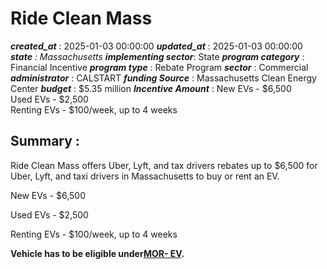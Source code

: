 # Ride Clean Mass 
 ***created_at*** : 2025-01-03 00:00:00 
 ***updated_at*** : 2025-01-03 00:00:00 
 ***state** : Massachusetts 
 **implementing sector***: State 
 ***program category*** : Financial Incentive 
 ***program type*** : Rebate Program 
 ***sector*** : Commercial 
 ***administrator*** : CALSTART 
 ***funding Source*** : Massachusetts Clean Energy Center 
 ***budget*** : $5.35 million 
 ***Incentive Amount*** : New EVs - $6,500  
Used EVs - $2,500  
Renting EVs - $100/week, up to 4 weeks

 
 ## Summary : 
 Ride Clean Mass offers Uber, Lyft, and tax drivers rebates up to $6,500 for
Uber, Lyft, and taxi drivers in Massachusetts to buy or rent an EV.

New EVs - $6,500

Used EVs - $2,500

Renting EVs - $100/week, up to 4 weeks

**Vehicle has to be eligible under[MOR-
EV](https://programs.dsireusa.org/system/program/detail/22190/mor-ev).**

 
 